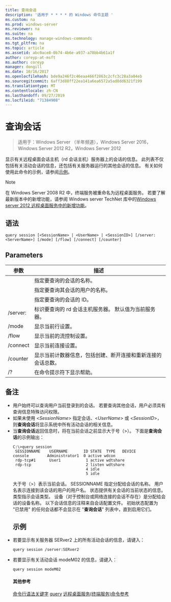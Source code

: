 ```yaml
---
title: 查询会话
description: '适用于 * * * * 的 Windows 命令主题 '
ms.custom: na
ms.prod: windows-server
ms.reviewer: na
ms.suite: na
ms.technology: manage-windows-commands
ms.tgt_pltfrm: na
ms.topic: article
ms.assetid: abc0ace8-0b74-4b6e-a937-a78bb4b61a1f
author: coreyp-at-msft
ms.author: coreyp
manager: dongill
ms.date: 10/16/2017
ms.openlocfilehash: bde9a246f2c46eaa466f2863c2cfc3c28a3a04eb
ms.sourcegitcommit: 6aff3d88ff22ea141a6ea6572a5ad8dd6321f199
ms.translationtype: MT
ms.contentlocale: zh-CN
ms.lasthandoff: 09/27/2019
ms.locfileid: "71384908"
---
```

# <a name="query-session"></a>查询会话

>适用于：Windows Server （半年频道），Windows Server 2016，Windows Server 2012 R2，Windows Server 2012

显示有关远程桌面会话主机（rd 会话主机）服务器上的会话的信息。
此列表不仅包括有关活动会话的信息，还包括有关服务器运行的其他会话的信息。
有关如何使用此命令的示例，请参阅[示例](#BKMK_examples)。
> [!NOTE]
> 在 Windows Server 2008 R2 中，终端服务被重命名为远程桌面服务。 若要了解最新版本中的新增功能，请参阅 Windows server TechNet 库中的[Windows server 2012 远程桌面服务中的新增功能](https://technet.microsoft.com/library/hh831527)。
> ## <a name="syntax"></a>语法
> ```
> query session [<SessionName> | <UserName> | <SessionID>] [/server:<ServerName>] [/mode] [/flow] [/connect] [/counter]
> ```
> ## <a name="parameters"></a>Parameters
> 
> |      参数       |                                                      描述                                                      |
> |----------------------|-----------------------------------------------------------------------------------------------------------------------|
> |    <SessionName>     |                               指定要查询的会话的名称。                               |
> |      <UserName>      |                           指定要查询其会话的用户的名称。                            |
> |     <SessionID>      |                                指定要查询的会话的 ID。                                |
> | /server:<ServerName> |                  标识要查询的 rd 会话主机服务器。 默认值为当前服务器。                   |
> |        /mode         |                                            显示当前行设置。                                            |
> |        /flow         |                                        显示当前的流控制设置。                                        |
> |       /connect       |                                          显示当前连接设置。                                           |
> |       /counter       | 显示当前计数器信息，包括创建、断开连接和重新连接的会话总数。 |
> |          /?          |                                         在命令提示符下显示帮助。                                          |
> 
> ## <a name="remarks"></a>备注
> - 用户始终可以查询用户当前登录到的会话。 若要查询其他会话，用户必须具有查询信息特殊访问权限。
> - 如果未使用 <*SessionName*> 指定会话、<*UserName*> 或 <*SessionID*>，则**查询会话**将显示系统中所有活动会话的相关信息。
> - 当**查询会话**返回信息时，将在当前会话之前显示大于号（>）。 下面是**查询会话**的示例输出：
>   ```
>   C:\>query session
>    SESSIONNAME    USERNAME       ID STATE  TYPE   DEVICE
>   console        Administrator1  0 active wdcon
>    rdp-tcp#1      User1           1 active wdtshare
>    rdp-tcp                        2 listen wdtshare
>                                   4 idle
>                                   5 idle
>   ```
>   大于号（>）表示当前会话。 SESSIONNAME 指定分配给会话的名称。 用户名表示连接到该会话的用户的用户名。 状态提供有关会话的当前状态的信息。 类型指示会话类型。 设备（对于控制台或网络连接的会话不存在）是分配给会话的设备名称。 以下会话信息的注释来自会话配置文件。 初始状态配置为 "已禁用" 的任何会话都不会显示在 "**查询会话**" 列表中，直到启用它们。
>   ## <a name="BKMK_examples"></a>示例
> - 若要显示有关服务器 SERver2 上的所有活动会话的信息，请键入：
>   ```
>   query session /server:SERver2
>   ```
> - 若要显示有关活动会话 modeM02 的信息，请键入：
>   ```
>   query session modeM02
>   ```
>   #### <a name="additional-references"></a>其他参考
>   [命令行语法关键字](command-line-syntax-key.md)
>   [query](query.md)
>   [远程桌面服务&#40;终端服务&#41;命令参考](remote-desktop-services-terminal-services-command-reference.md)
